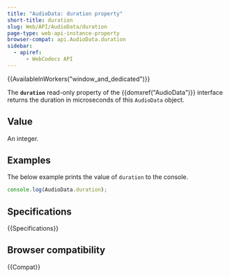 ```yaml
---
title: "AudioData: duration property"
short-title: duration
slug: Web/API/AudioData/duration
page-type: web-api-instance-property
browser-compat: api.AudioData.duration
sidebar:
  - apiref:
      - WebCodecs API
---
```


{{AvailableInWorkers("window_and_dedicated")}}

The **`duration`** read-only property of the {{domxref("AudioData")}} interface returns the duration in microseconds of this `AudioData` object.

## Value

An integer.

## Examples

The below example prints the value of `duration` to the console.

```js
console.log(AudioData.duration);
```

## Specifications

{{Specifications}}

## Browser compatibility

{{Compat}}
